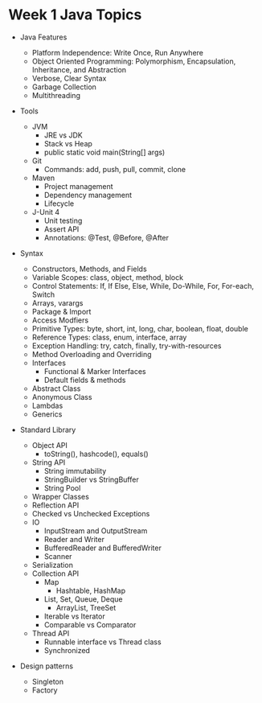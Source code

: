 # Week 1 Java Topics
- Java Features
  - Platform Independence: Write Once, Run Anywhere
  - Object Oriented Programming: Polymorphism, Encapsulation, Inheritance, and Abstraction
  - Verbose, Clear Syntax
  - Garbage Collection
  - Multithreading

- Tools 
  - JVM
    - JRE vs JDK
    - Stack vs Heap
    - public static void main(String[] args)
  - Git
    - Commands: add, push, pull, commit, clone
  - Maven
    - Project management
    - Dependency management
    - Lifecycle
  - J-Unit 4
    - Unit testing
    - Assert API
    - Annotations: @Test, @Before, @After

- Syntax
  - Constructors, Methods, and Fields
  - Variable Scopes: class, object, method, block
  - Control Statements: If, If Else, Else, While, Do-While, For, For-each, Switch
  - Arrays, varargs
  - Package & Import
  - Access Modfiers
  - Primitive Types: byte, short, int, long, char, boolean, float, double
  - Reference Types: class, enum, interface, array
  - Exception Handling: try, catch, finally, try-with-resources
  - Method Overloading and Overriding
  - Interfaces
    - Functional & Marker Interfaces
    - Default fields & methods
  - Abstract Class
  - Anonymous Class
  - Lambdas
  - Generics

- Standard Library
  - Object API
    - toString(), hashcode(), equals()
  - String API
    - String immutability
    - StringBuilder vs StringBuffer
    - String Pool
  - Wrapper Classes
  - Reflection API
  - Checked vs Unchecked Exceptions
  - IO
    - InputStream and OutputStream
    - Reader and Writer
    - BufferedReader and BufferedWriter
    - Scanner
  - Serialization
  - Collection API
    - Map
      - Hashtable, HashMap
    - List, Set, Queue, Deque
      - ArrayList, TreeSet
    - Iterable vs Iterator
    - Comparable vs Comparator
  - Thread API
    - Runnable interface vs Thread class
    - Synchronized

- Design patterns
  - Singleton
  - Factory
